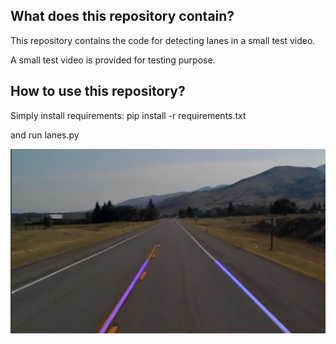 ## What does this repository contain?
This repository contains the code for detecting lanes in a small test video.

A small test video is provided for testing purpose.


## How to use this repository?

Simply install requirements:
	pip install -r requirements.txt

and run lanes.py

![alt text](https://github.com/shivekchhabra/lane_detection/blob/master/output.png)


